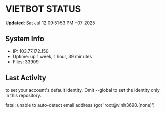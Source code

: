 # VIETBOT STATUS
**Updated**: Sat Jul 12 09:51:53 PM +07 2025

## System Info
- IP: 103.77.172.150
- Uptime: up 1 week, 1 hour, 39 minutes
- Files: 33909

## Last Activity

to set your account's default identity.
Omit --global to set the identity only in this repository.

fatal: unable to auto-detect email address (got 'root@vinh3690.(none)')
